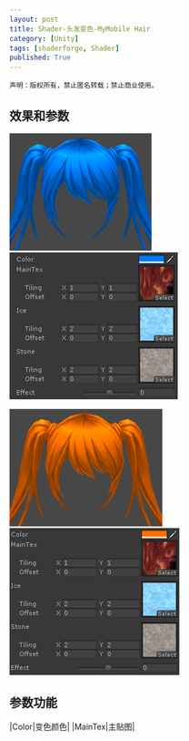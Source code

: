```yaml
---
layout: post
title: Shader-头发变色-MyMobile Hair
category: [Unity]
tags: [shaderforge, Shader]
published: True
---
```



`声明：版权所有，禁止匿名转载；禁止商业使用。`


## 效果和参数 ##
<left>
	<img src="/public/img/Shader-变色/1.png"> <img src="/public/img/Shader-变色/2.png">
	</left>
<p></p>
<left>
	<img src="/public/img/Shader-变色/3.png"> <img src="/public/img/Shader-变色/4.png">
	</left>
	
	
## 参数功能 ##

|Color|变色颜色|
|MainTex|主贴图|
